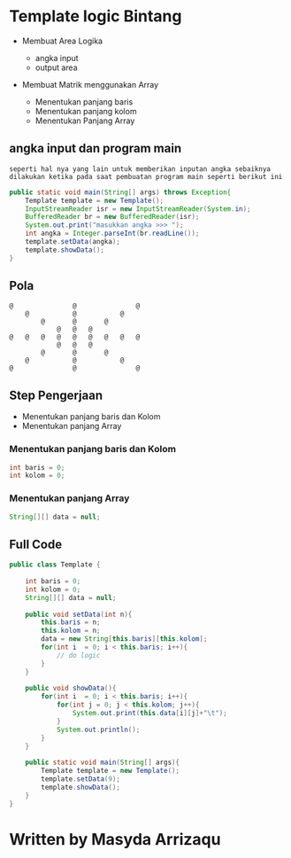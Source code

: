 # Template logic Bintang  
* 	Membuat Area Logika
	*	angka input
	*	output area

*	Membuat Matrik menggunakan Array
	*	Menentukan panjang baris
	*	Menentukan panjang kolom
	* 	Menentukan Panjang Array

## angka input dan program main 
	seperti hal nya yang lain untuk memberikan inputan angka sebaiknya dilakukan ketika pada saat pembuatan program main seperti berikut ini
```java
public static void main(String[] args) throws Exception{
	Template template = new Template();
	InputStreamReader isr = new InputStreamReader(System.in);
	BufferedReader br = new BufferedReader(isr);
	System.out.print("masukkan angka >>> ");
	int angka = Integer.parseInt(br.readLine());
	template.setData(angka);
	template.showData();
}
```

## Pola
``` 
@	 	 	 	@	 	 	 	@
	@	 	 	@	 	 	@	 
		@	 	@	 	@	 	 
			@	@	@	 	 	 
@	@	@	@	@	@	@	@	@
			@	@	@	 	 	 
		@	 	@	 	@	 	 
	@	 	 	@	 	 	@	 
@	 	 	 	@	 	 	 	@
```

## Step Pengerjaan
* Menentukan panjang baris dan Kolom
* Menentukan panjang Array

### Menentukan panjang baris dan Kolom
```java
int baris = 0;
int kolom = 0;
```

### Menentukan panjang Array
```java
String[][] data = null;
```

## Full Code 
```java
public class Template {
	
	int baris = 0;
	int kolom = 0;
	String[][] data = null;
	
	public void setData(int n){
		this.baris = n;
		this.kolom = n;
		data = new String[this.baris][this.kolom];
		for(int i  = 0; i < this.baris; i++){
			// do logic 
		}
	}
	
	public void showData(){
		for(int i  = 0; i < this.baris; i++){
			for(int j = 0; j < this.kolom; j++){
				System.out.print(this.data[i][j]+"\t");
			}
			System.out.println();
		}
	}
	
	public static void main(String[] args){
		Template template = new Template();
		template.setData(9);
		template.showData();
	}
}
```

# Written by Masyda Arrizaqu 